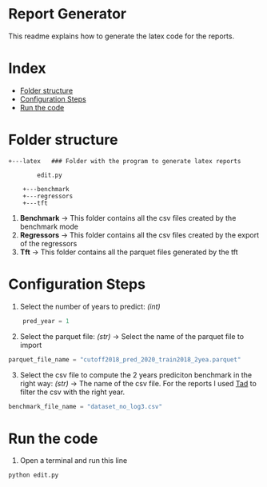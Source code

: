 # Report Generator
This readme explains how to generate the latex code for the reports. 

# Index

- [Folder structure](#folder-structure)
- [Configuration Steps](#configuration-steps)
- [Run the code](#run-the-code)

# Folder structure

```
+---latex   ### Folder with the program to generate latex reports
    
        edit.py
        
    +---benchmark
    +---regressors
    +---tft
```

1. **Benchmark** &#8594; This folder contains all the csv files created by the benchmark mode
2. **Regressors** &#8594; This folder contains all the csv files created by the export of the regressors
3. **Tft** &#8594; This folder contains all the parquet files generated by the tft

# Configuration Steps
1. Select the number of years to predict: *(int)*
```python
    pred_year = 1
```

2. Select the parquet file: *(str)* &#8594; Select the name of the parquet file to import
```python
parquet_file_name = "cutoff2018_pred_2020_train2018_2yea.parquet"
```

3. Select the csv file to compute the 2 years prediciton benchmark in the right way: *(str)* &#8594; The name of the csv file.
For the reports I used [Tad](https://www.tadviewer.com/) to filter the csv with the right year.
```python
benchmark_file_name = "dataset_no_log3.csv"
```

# Run the code
1. Open a terminal and run this line
```
python edit.py
```

    
